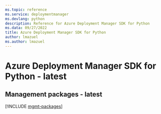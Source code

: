 ```yaml
---
ms.topic: reference
ms.service: deploymentmanager
ms.devlang: python
description: Reference for Azure Deployment Manager SDK for Python
ms.data: 09/27/2022
title: Azure Deployment Manager SDK for Python
author: lmazuel
ms.author: lmazuel
---
```

# Azure Deployment Manager SDK for Python - latest

## Management packages - latest
[!INCLUDE [mgmt-packages](deployment-manager-mgmt-index.md)]